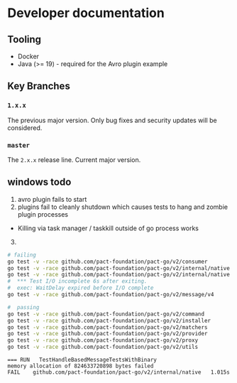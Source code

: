 # Developer documentation

## Tooling

* Docker
* Java (>= 19) - required for the Avro plugin example

## Key Branches

### `1.x.x` 

The previous major version. Only bug fixes and security updates will be considered.

### `master`

The `2.x.x` release line. Current major version.

## windows todo

1. avro plugin fails to start
2. plugins fail to cleanly shutdown which causes tests to hang and zombie plugin processes
  - Killing via task manager / taskkill outside of go process works
3. 

```sh
# failing
go test -v -race github.com/pact-foundation/pact-go/v2/consumer
go test -v -race github.com/pact-foundation/pact-go/v2/internal/native --test.skip TestHandleBasedMessageTestsWithBinary
go test -v -race github.com/pact-foundation/pact-go/v2/internal/native --test.run TestHandleBasedMessageTestsWithBinary
#  *** Test I/O incomplete 6s after exiting.
#  exec: WaitDelay expired before I/O complete
go test -v -race github.com/pact-foundation/pact-go/v2/message/v4

#  passing
go test -v -race github.com/pact-foundation/pact-go/v2/command
go test -v -race github.com/pact-foundation/pact-go/v2/installer
go test -v -race github.com/pact-foundation/pact-go/v2/matchers
go test -v -race github.com/pact-foundation/pact-go/v2/provider
go test -v -race github.com/pact-foundation/pact-go/v2/proxy
go test -v -race github.com/pact-foundation/pact-go/v2/utils
```

```
=== RUN   TestHandleBasedMessageTestsWithBinary
memory allocation of 824633720898 bytes failed
FAIL    github.com/pact-foundation/pact-go/v2/internal/native   1.015s
```